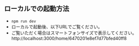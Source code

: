 ## ローカルでの起動方法
- `npm run dev`  
- ローカルで起動後、以下URLでご覧ください。
- ご覧いただく場合はスマートフォンサイズで表示してください。  
http://localhost:3000/home/6470201e8ef7d77bfed40ff8  
